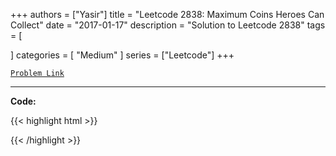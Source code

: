 
+++
authors = ["Yasir"]
title = "Leetcode 2838: Maximum Coins Heroes Can Collect"
date = "2017-01-17"
description = "Solution to Leetcode 2838"
tags = [
    
]
categories = [
    "Medium"
]
series = ["Leetcode"]
+++



[`Problem Link`](https://leetcode.com/problems/maximum-coins-heroes-can-collect/description/)

---

**Code:**

{{< highlight html >}}

{{< /highlight >}}

